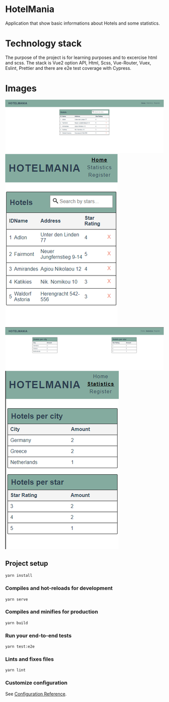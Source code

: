 # HotelMania

Application that show basic informations about Hotels and some statistics.

# Technology stack

The purpose of the project is for learning purposes and to excercise html and scss. The stack is Vue2 option API, Html, Scss, Vue-Router, Vuex, Eslint, Prettier and there are e2e test coverage with Cypress.

# Images
![home_page](https://github.com/fdgenie/HotelMania/blob/master/public/images/HomePage-desktop.png)
![home_page_mobile](https://github.com/fdgenie/HotelMania/blob/master/public/images/HomePage-mobile.png)
![statistics_page](https://github.com/fdgenie/HotelMania/blob/master/public/images/StatisticsPage-desktop.png)
![statistics_page_mobile](https://github.com/fdgenie/HotelMania/blob/master/public/images/StatisticsPage-mobile.png)

## Project setup

```
yarn install
```

### Compiles and hot-reloads for development

```
yarn serve
```

### Compiles and minifies for production

```
yarn build
```

### Run your end-to-end tests

```
yarn test:e2e
```

### Lints and fixes files

```
yarn lint
```

### Customize configuration

See [Configuration Reference](https://cli.vuejs.org/config/).
